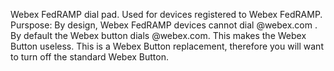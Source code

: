 Webex FedRAMP dial pad.  Used for devices registered to Webex FedRAMP.  
Purspose: By design, Webex FedRAMP devices cannot dial <meetingId>@webex.com .  By default the Webex button dials <meetingId>@webex.com. This makes the Webex Button useless.
This is a Webex Button replacement, therefore you will want to turn off the standard Webex Button.  
